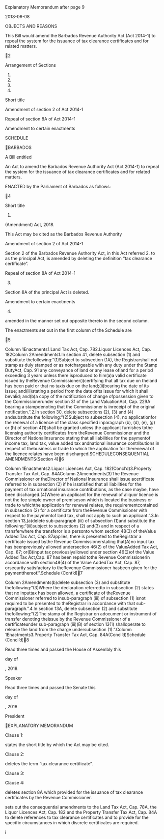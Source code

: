 Explanatory Memorandum after page 9

2018-06-08

OBJECTS AND REASONS

This Bill would amend the Barbados Revenue Authority Act (Act 2014-1) to
repeal the system for the issuance of tax clearance certificates and for related
matters.

2

Arrangement of Sections

1.

2.

3.

4.

Short title

Amendment of section 2 of Act 2014-1

Repeal of section 8A of Act 2014-1

Amendment to certain enactments

SCHEDULE

BARBADOS

A Bill entitled

An Act to amend the Barbados Revenue Authority Act (Act 2014-1) to repeal
the system for the issuance of tax clearance certificates and for related matters.

ENACTED by the Parliament of Barbados as follows:

4

Short title

1.
(Amendment) Act, 2018.

This  Act  may  be  cited  as  the  Barbados  Revenue  Authority

Amendment of section 2 of Act 2014-1

Section 2 of the Barbados Revenue Authority Act, in this Act referred
2.
to as the principal Act, is amended by deleting the definition “tax clearance
certificate”.

Repeal of section 8A of Act 2014-1

3.

Section 8A of the principal Act is deleted.

Amendment to certain enactments

4.
amended in the manner set out opposite thereto in the second column.

The  enactments  set  out  in  the  first  column  of  the  Schedule  are

5

Column 1Enactments1.Land Tax Act,  Cap. 782.Liquor Licences Act, Cap. 182Column 2Amendments1.In section 41, delete  subsection (1) and  substitute thefollowing:“(1)Subject to subsection (1A), the Registrarshall not stamp as duly stamped or as notchargeable with any duty under the  Stamp DutyAct, Cap. 91 any conveyance of land or any lease ofland for a period exceeding 3 years unless there isproduced to him(a)a valid certificate issued by theRevenue Commissioner(i)certifying that all tax due on theland has been paid or that no taxis due on the  land;(ii)bearing the date of its issue; and(iii)stating a period from the date ofits issue for which it shall bevalid; and(b)a copy of the notification of change ofpossession given to the Commissionerunder section 31 of the Land ValuationAct, Cap. 229A bearing a stampdenoting that the Commissioner is inreceipt of the original notification.”.2.In section 30, delete subsections (2), (3) and (4) andsubstitute the following:“(2)Subject to subsection (4), no applicationfor the renewal of a licence of the class specified inparagraph (b), (d), (e), (g) or (h) of section 4(1)shall be granted unless the applicant furnishes tothe licensing authority certificates from theRevenue Commissioner and the Director of NationalInsurance stating that all liabilities for the paymentof income tax, land tax, value added tax andnational insurance contributions in respect of thebusiness or trade to which the application for therenewal of the licence relates have been discharged.SCHEDULECONSEQUENTIAL AMENDMENTS(Section 4)6

Column 1Enactments2.Liquor Licences Act, Cap. 182(Concl’d)3.Property Transfer Tax Act, Cap. 84AColumn 2Amendments(3)The Revenue Commissioner or theDirector of National Insurance shall issue acertificate referred to in subsection (2) if he issatisfied that all liabilities for the payment of tax ornational insurance contributions, as the case maybe, have been discharged.(4)Where an applicant for the renewal of aliquor licence  is not the fee simple owner of premiseson which is located the business or trade to whichthe application for renewal relates, the requirementcontained in subsection (2) for a certificate from theRevenue Commissioner with respect to the paymentof land tax, shall not apply to such an applicant.”.3.In section 13,(a)delete sub-paragraph (iii) of  subsection (1)and substitute the following:“(iii)subject to subsections (2) and(3) and in respect of a transferwhere the transferor is a personto whom section 48(3) of theValue Added Tax Act, Cap. 87applies, there is presented to theRegistrar a certificate issued bythe Revenue Commissionerstating that(A)no input tax has beenpreviously allowed undersection 46(2) of the ValueAdded  Tax Act, Cap. 87; or(B)input tax previouslyallowed under section 46(2)of the Value Added Tax Act,Cap. 87 has been  repaid tothe Revenue Commissionerin accordance with section48(4) of the  Value AddedTax Act, Cap. 87, orsecurity satisfactory to theRevenue Commissioner hasbeen given for the paymentthereof.”.Schedule (Cont’d)7

Column 2Amendments(b)delete subsection (3) and substitute thefollowing:“(3)Where the declaration referredto in subsection (2) states that no inputtax has been allowed, a certificate of theRevenue Commissioner referred to insub-paragraph (iii) of subsection (1) isnot required to be presented to theRegistrar in accordance with that sub-paragraph.”.4.In section 13A, delete subsection (2) and substitute thefollowing:“(2)The  stamp of the Registrar on adocument or instrument of transfer denoting theissue by the Revenue Commissioner of a certificateunder sub-paragraph (iii)(B) of section 13(1) shalloperate to release the land from the charge undersubsection (1).”.Column 1Enactments3.Property Transfer Tax Act, Cap. 84A(Concl’d)Schedule (Concl’d)8

Read three times and passed the House of Assembly this

day of

, 2018.

Speaker

Read three times and passed the Senate this

day of

, 2018.

President

EXPLANATORY MEMORANDUM

Clause 1:

states the short title by which the Act may be cited.

Clause 2:

deletes the term “tax clearance certificate”.

Clause 3:

Clause 4:

deletes  section  8A  which  provided  for  the  issuance  of  tax
clearance certificates by the Revenue Commissioner.

sets out the consequential amendments to the Land Tax Act,
Cap. 78A, the Liquor Licences Act, Cap. 182 and the Property
Transfer  Tax  Act,  Cap.  84A  to  delete  references  to  tax
clearance  certificates  and  to  provide  for  the  specific
circumstances in which discrete certificates are required.

i

